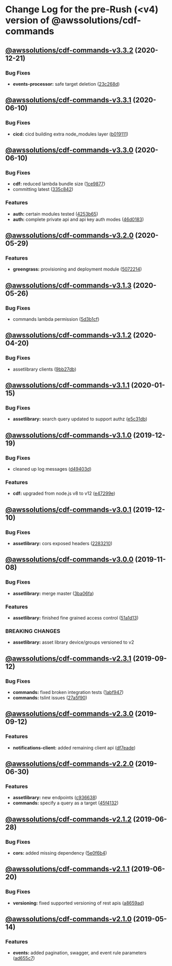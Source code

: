 # Change Log for the pre-Rush (<v4) version of @awssolutions/cdf-commands

## [@awssolutions/cdf-commands-v3.3.2](@awssolutions/cdf-commands-v3.3.1...@awssolutions/cdf-commands-v3.3.2) (2020-12-21)

### Bug Fixes

- **events-processor:** safe target deletion ([23c268d](23c268d1ca40e1b53c8d371f8fb22d0bf34c885f))

## [@awssolutions/cdf-commands-v3.3.1](@awssolutions/cdf-commands-v3.3.0...@awssolutions/cdf-commands-v3.3.1) (2020-06-10)

### Bug Fixes

- **cicd:** cicd building extra node_modules layer ([b019111](b019111adadea7bac04ed3aaa35254c3137615e0))

## [@awssolutions/cdf-commands-v3.3.0](@awssolutions/cdf-commands-v3.2.0...@awssolutions/cdf-commands-v3.3.0) (2020-06-10)

### Bug Fixes

- **cdf:** reduced lambda bundle size ([1ce9877](1ce9877878831dac78b00ddbc5589cadead19d53))
- committing latest ([335c842](335c84223ab2a860c52766559b220170a64c7c17))

### Features

- **auth:** certain modules tested ([4253b65](4253b65750e52dd962a3a42dde05626044bb79cc))
- **auth:** complete private api and api key auth modes ([46d0183](46d0183e779e21a7ad39e879481b369bec2d060f))

## [@awssolutions/cdf-commands-v3.2.0](@awssolutions/cdf-commands-v3.1.3...@awssolutions/cdf-commands-v3.2.0) (2020-05-29)

### Features

- **greengrass:** provisioning and deployment module ([5072214](5072214fb81a0d6a8f8641bf0f52fefb7f2ad950))

## [@awssolutions/cdf-commands-v3.1.3](@awssolutions/cdf-commands-v3.1.2...@awssolutions/cdf-commands-v3.1.3) (2020-05-26)

### Bug Fixes

- commands lambda permission ([5d3b1cf](5d3b1cfcd0f42cbeb22e4e1b8a9c7e4f3b423014))

## [@awssolutions/cdf-commands-v3.1.2](@awssolutions/cdf-commands-v3.1.1...@awssolutions/cdf-commands-v3.1.2) (2020-04-20)

### Bug Fixes

- assetlibrary clients ([9bb27db](9bb27db533330fd8cd4d12e126bdeadf66495491))

## [@awssolutions/cdf-commands-v3.1.1](@awssolutions/cdf-commands-v3.1.0...@awssolutions/cdf-commands-v3.1.1) (2020-01-15)

### Bug Fixes

- **assetlibrary:** search query updated to support authz ([e5c31db](e5c31db609841406d98733e62e3ed93073ffbb1f))

## [@awssolutions/cdf-commands-v3.1.0](@awssolutions/cdf-commands-v3.0.1...@awssolutions/cdf-commands-v3.1.0) (2019-12-19)

### Bug Fixes

- cleaned up log messages ([d49403d](d49403d11f3f73ea8c5ce061bfa790ec40cd8c13))

### Features

- **cdf:** upgraded from node.js v8 to v12 ([e47299e](e47299ee399acf6554a0845048c4fed99251c2b1))

## [@awssolutions/cdf-commands-v3.0.1](@awssolutions/cdf-commands-v3.0.0...@awssolutions/cdf-commands-v3.0.1) (2019-12-10)

### Bug Fixes

- **assetlibrary:** cors exposed headers ([2283210](22832101b0e22468aa97249d06baa67f044571d0))

## [@awssolutions/cdf-commands-v3.0.0](@awssolutions/cdf-commands-v2.3.1...@awssolutions/cdf-commands-v3.0.0) (2019-11-08)

### Bug Fixes

- **assetlibrary:** merge master ([3ba06fa](3ba06fa9fc5b264ceaed0f97ccf45fab97d57a08))

### Features

- **assetlibrary:** finished fine grained access control ([51a1d13](51a1d134ec48be2d62edc575998752ff866230bf))

### BREAKING CHANGES

- **assetlibrary:** asset library device/groups versioned to v2

## [@awssolutions/cdf-commands-v2.3.1](@awssolutions/cdf-commands-v2.3.0...@awssolutions/cdf-commands-v2.3.1) (2019-09-12)

### Bug Fixes

- **commands:** fixed broken integration tests ([1abf947](1abf947))
- **commands:** tslint issues ([27a5f90](27a5f90))

## [@awssolutions/cdf-commands-v2.3.0](@awssolutions/cdf-commands-v2.2.0...@awssolutions/cdf-commands-v2.3.0) (2019-09-12)

### Features

- **notifications-client:** added remaining client api ([df7eade](df7eade))

## [@awssolutions/cdf-commands-v2.2.0](@awssolutions/cdf-commands-v2.1.2...@awssolutions/cdf-commands-v2.2.0) (2019-06-30)

### Features

- **assetlibrary:** new endpoints ([c936638](c936638))
- **commands:** specify a query as a target ([45f4132](45f4132))

## [@awssolutions/cdf-commands-v2.1.2](@awssolutions/cdf-commands-v2.1.1...@awssolutions/cdf-commands-v2.1.2) (2019-06-28)

### Bug Fixes

- **cors:** added missing dependency ([5e0f6b4](5e0f6b4))

## [@awssolutions/cdf-commands-v2.1.1](@awssolutions/cdf-commands-v2.1.0...@awssolutions/cdf-commands-v2.1.1) (2019-06-20)

### Bug Fixes

- **versioning:** fixed supported versioning of rest apis ([a8659ad](a8659ad))

## [@awssolutions/cdf-commands-v2.1.0](@awssolutions/cdf-commands-v2.0.0...@awssolutions/cdf-commands-v2.1.0) (2019-05-14)

### Features

- **events:** added pagination, swagger, and event rule parameters ([ad655c7](ad655c7))
